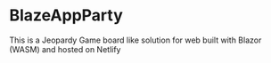 # BlazeAppParty

This is a Jeopardy Game board like solution for web built with Blazor (WASM) and hosted on Netlify
